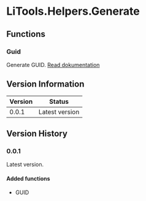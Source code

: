 # LiTools.Helpers.Generate

## Functions

### Guid

Generate GUID.
[Read dokumentation](/LiTools.Helpers.Generate/Guid.md)

## Version Information

| Version | Status |
| --- | --- |
| 0.0.1 | Latest version |

## Version History

### 0.0.1

Latest version.

#### Added functions

* GUID

